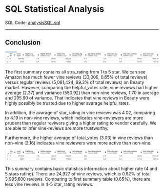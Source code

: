 # SQL Statistical Analysis

SQL Code: [analysisSQL.sql](/SQL/analysisSQL.sql)

--------------------------

## Conclusion

![Statistical_summary.PNG](/SQL/sql_Outputs/Statistical_summary.PNG)

The first summary contains all stra_rating from 1 to 5 star. We can see Amazon has much fewer vine reviews (33,309, 0.65% of total reviews) versus regular reviews (5,081,424, 99.3% of total reviews) on Beauty market. However, comparing the helpful_votes rate, vine reviews had higher average (2.37) and variance (550.92) than non-vine reviews, 1.70 in average and 295.60 of variance. That indicates that vine reviews in Beauty were highly possibly be trusted due to higher avarage helpful rates.

In addition, the avarage of star_rating in vine reviews was 4.02, comparing to 4.19 in non-vine reviews, which indicates vine-reviewers are more prudent than regular reviwers giving a higher rating to vendor carefully. We are able to infer vine-reviews are more trustworthy.

Furthermore, the higher average of total_votes (3.03) in vine reviews than non-vine (2.16) indicates vine reviewers were more active than non-vine.

![Statistical_summary_4and5star](/SQL/sql_Outputs/Statistical_summary_4and5star.PNG)

This summary contains basic statistics information about higher rate (4 and 5 stars rating). There are 24,927 of vine reviews, which is 0.62% of total 3,995,600 reviews. Comparing to first summary table (0.65%), there are less vine reviews in 4-5 star_rating reviews.